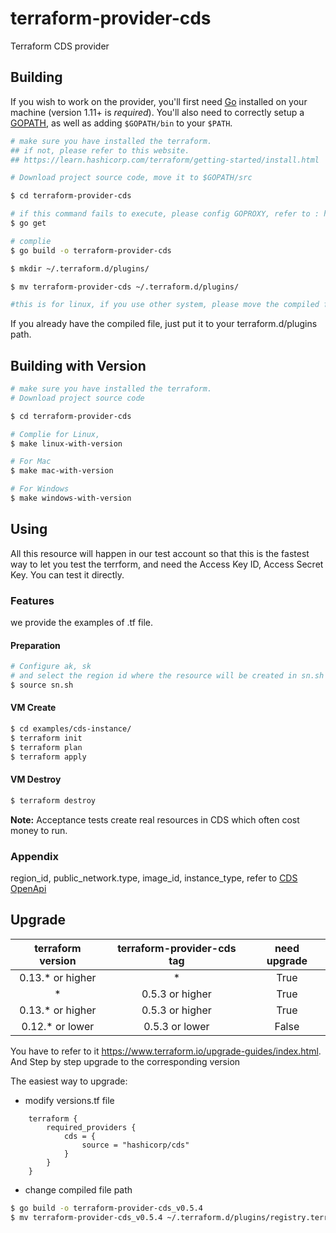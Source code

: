 # terraform-provider-cds

Terraform CDS provider

## Building

If you wish to work on the provider, you'll first need [Go](http://www.golang.org) installed on your machine (version 1.11+ is *required*). You'll also need to correctly setup a [GOPATH](http://golang.org/doc/code.html#GOPATH), as well as adding `$GOPATH/bin` to your `$PATH`.
```sh
# make sure you have installed the terraform.
## if not, please refer to this website.
## https://learn.hashicorp.com/terraform/getting-started/install.html

# Download project source code, move it to $GOPATH/src

$ cd terraform-provider-cds

# if this command fails to execute, please config GOPROXY, refer to : https://goproxy.io/
$ go get

# complie
$ go build -o terraform-provider-cds

$ mkdir ~/.terraform.d/plugins/

$ mv terraform-provider-cds ~/.terraform.d/plugins/

#this is for linux, if you use other system, please move the compiled file to right path.
```
If you already have the compiled file, just put it to your terraform.d/plugins path.

## Building with Version

```sh
# make sure you have installed the terraform.
# Download project source code

$ cd terraform-provider-cds

# Complie for Linux,
$ make linux-with-version

# For Mac
$ make mac-with-version

# For Windows 
$ make windows-with-version

```

## Using
All this resource will happen in our test account so that this is the fastest way to let you test the terrform, and need the Access Key ID, Access Secret Key.
You can test it directly.


### Features
we provide the examples of .tf file.
#### Preparation
```bash
# Configure ak, sk
# and select the region id where the resource will be created in sn.sh .
$ source sn.sh
```
#### VM Create
```bash
$ cd examples/cds-instance/
$ terraform init
$ terraform plan
$ terraform apply
```
#### VM Destroy
```sh
$ terraform destroy
```

**Note:** Acceptance tests create real resources in CDS which often cost money to run.

### Appendix
region_id, public_network.type, image_id, instance_type, refer to [CDS OpenApi](https://github.com/capitalonline/openapi/blob/master/%E9%A6%96%E4%BA%91OpenAPI(v1.2).md#6describesecuritygroups)


## Upgrade
| terraform version | terraform-provider-cds tag | need upgrade |
| :----: | :----: | :----: |
| 0.13.* or higher  | *                          | True         |
| *                 | 0.5.3 or higher            | True         |
| 0.13.* or higher  | 0.5.3 or higher            | True         |
| 0.12.* or lower   | 0.5.3 or lower             | False        |

You have to refer to it https://www.terraform.io/upgrade-guides/index.html. And Step by step upgrade to the corresponding version

The easiest way to upgrade:
* modify versions.tf file
```
    terraform {
        required_providers {
            cds = {
                source = "hashicorp/cds"
            }
        }
    }
```
* change compiled file path
```bash
$ go build -o terraform-provider-cds_v0.5.4
$ mv terraform-provider-cds_v0.5.4 ~/.terraform.d/plugins/registry.terraform.io/hashicorp/cds/0.5.4/terraform-provider-cds_v0.5.4
```